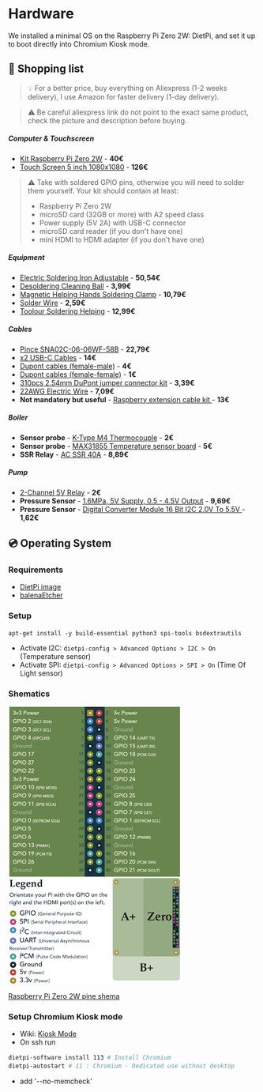 # Hardware
We installed a minimal OS on the Raspberry Pi Zero 2W: DietPi, and set it up to boot directly into Chromium Kiosk mode.

## 🛒 Shopping list
> 💡 For a better price, buy everything on Aliexpress (1-2 weeks delivery), I use Amazon for faster delivery (1-day delivery).

> ⚠️ Be careful aliexpress link do not point to the exact same product, check the picture and description before buying.

##### Computer & Touchscreen
- [Kit Raspberry Pi Zero 2W](https://fr.aliexpress.com/item/1005007899652009.html?spm=a2g0o.productlist.main.10.6cc5570J570JX9&aem_p4p_detail=2025092610235611773883144957920002299780&algo_pvid=6927ea4d-6050-4161-8d00-4e5dd35b97e4&algo_exp_id=6927ea4d-6050-4161-8d00-4e5dd35b97e4-9&pdp_ext_f=%7B%22order%22%3A%2238%22%2C%22eval%22%3A%221%22%2C%22fromPage%22%3A%22search%22%7D&pdp_npi=6%40dis%21EUR%2125.65%2125.39%21%21%21208.71%21206.59%21%40211b61d017589074368726435ebac4%2112000044521648395%21sea%21FR%212029245463%21X%211%210%21n_tag%3A-29913%3Bd%3Abd2c1abb%3Bm03_new_user%3A-29895&curPageLogUid=F7ihlSfiwlx7&utparam-url=scene%3Asearch%7Cquery_from%3A%7Cx_object_id%3A1005007899652009%7C_p_origin_prod%3A&search_p4p_id=2025092610235611773883144957920002299780_5) - **40€**
- [Touch Screen 5 inch 1080x1080](https://fr.aliexpress.com/item/1005005498872449.html?spm=a2g0o.order_list.order_list_main.30.58785e5bD7hSzg&gatewayAdapt=glo2fra) - **126€**

> ⚠️ Take with soldered GPIO pins, otherwise you will need to solder them yourself. Your kit should contain at least:
> - Raspberry Pi Zero 2W
> - microSD card (32GB or more) with A2 speed class
> - Power supply (5V 2A) with USB-C connector
> - microSD card reader (if you don't have one)
> - mini HDMI to HDMI adapter (if you don't have one)

##### Equipment
- [Electric Soldering Iron Adjustable](https://www.aliexpress.com/item/1005005865036527.html?spm=a2g0o.order_list.order_list_main.35.13b61802as73dy) - **50,54€**
- [Desoldering Cleaning Ball](https://www.aliexpress.com/item/1005008042784993.html?spm=a2g0o.order_list.order_list_main.11.13b61802as73dy) - **3,99€**
- [Magnetic Helping Hands Soldering Clamp](https://fr.aliexpress.com/item/1005009279132239.html?spm=a2g0o.order_list.order_list_main.11.61e41802nUZKjY&gatewayAdapt=glo2fra) - **10,79€**
- [Solder Wire](https://www.aliexpress.com/store/1103370160?spm=a2g0o.order_list.order_list_main.20.61e41802nUZKjY) - **2,59€**
- [Toolour Soldering Helping](https://fr.aliexpress.com/item/1005009504332606.html?spm=a2g0o.order_list.order_list_main.17.13b61802as73dy&gatewayAdapt=glo2fra) - **12,99€**

##### Cables
- [Pince SNA02C-06-06WF-58B](https://fr.aliexpress.com/item/4000246209070.html?srcSns=sns_Copy&spreadType=socialShare&bizType=ProductDetail&social_params=60905084689&aff_fcid=08b5cb701b5944d9a6bd46e6f4008b7f-1758914466547-03510-_EuVLJ9A&tt=MG&aff_fsk=_EuVLJ9A&aff_platform=default&sk=_EuVLJ9A&aff_trace_key=08b5cb701b5944d9a6bd46e6f4008b7f-1758914466547-03510-_EuVLJ9A&shareId=60905084689&businessType=ProductDetail&platform=AE&terminal_id=4f4c5c4072c3433a89a03e4f7aaeeab8&afSmartRedirect=y) - **22,79€**
- [x2 USB-C Cables](https://www.amazon.fr/dp/B0CJNB2MQ7?ref=ppx_yo2ov_dt_b_fed_asin_title) - **14€**
- [Dupont cables (female-male)](https://www.amazon.fr/dp/B07K8PVKBP?ref_=ppx_printOD_title_dt_b_fed_asin_title_0_1) - **4€**
- [Dupont cables (female-female)](https://fr.aliexpress.com/item/1005005501503609.html?spm=a2g0o.order_list.order_list_main.25.58785e5bD7hSzg&gatewayAdapt=glo2fra) - **1€**
- [310pcs 2.54mm DuPont jumper connector kit](https://fr.aliexpress.com/item/1005001694763975.html?spm=a2g0o.order_list.order_list_main.47.13b61802as73dy&gatewayAdapt=glo2fra) - **3,39€**
- [22AWG Electric Wire](https://www.aliexpress.com/store/1103765361?spm=a2g0o.order_list.order_list_main.62.13b61802as73dy) - **7,09€**
- **Not mandatory but useful** - [Raspberry extension cable kit ](https://www.amazon.fr/dp/B072XBX3XX?ref=ppx_yo2ov_dt_b_fed_asin_title) - **13€**

##### Boiler
- **Sensor probe** - [K-Type M4 Thermocouple](https://fr.aliexpress.com/item/1005005496786289.html?spm=a2g0o.order_list.order_list_main.15.58785e5bD7hSzg&gatewayAdapt=glo2fra) - **2€**
- **Sensor probe** - [MAX31855 Temperature sensor board](https://fr.aliexpress.com/item/1005005008373588.html?businessType=ProductDetail&srcSns=sns_Copy&spreadType=socialShare&bizType=ProductDetail&social_params=60912297260&aff_fcid=95a1e04e32ac448ea27c9f69c721219f-1757278656595-05401-_EuEbJO4&tt=CPS_NORMAL&aff_fsk=_EuEbJO4&aff_platform=shareComponent-detail&sk=_EuEbJO4&aff_trace_key=95a1e04e32ac448ea27c9f69c721219f-1757278656595-05401-_EuEbJO4&shareId=60912297260&businessType=ProductDetail&platform=AE&terminal_id=4f4c5c4072c3433a89a03e4f7aaeeab8&gatewayAdapt=glo2fra) - **5€**
- **SSR Relay** - [AC SSR 40A](https://www.aliexpress.com/item/1005006320858577.html?spm=a2g0o.order_list.order_list_main.41.13b61802as73dy) - **8,89€**

##### Pump
- [2-Channel 5V Relay](https://fr.aliexpress.com/item/1005001903120199.html?spm=a2g0o.order_list.order_list_main.20.58785e5bD7hSzg&gatewayAdapt=glo2fra) - **2€**
- **Pressure Sensor** - [1.6MPa, 5V Supply, 0.5 - 4.5V Output](https://fr.aliexpress.com/item/1005005510454084.html?spm=a2g0o.order_list.order_list_main.53.13b61802as73dy&gatewayAdapt=glo2fra) - **9,69€**
- **Pressure Sensor** - [Digital Converter Module 16 Bit I2C 2.0V To 5.5V ](https://fr.aliexpress.com/item/1005007628692389.html?spm=a2g0o.order_list.order_list_main.23.13b61802as73dy&gatewayAdapt=glo2fra) - **1,62€**

## 💿 Operating System 

### Requirements
- [DietPi image](https://dietpi.com/downloads/images/DietPi_RPi234-ARMv8-Trixie.img.xz)
- [balenaEtcher](https://www.balena.io/etcher/)


### Setup 
```
apt-get install -y build-essential python3 spi-tools bsdextrautils
```

- Activate I2C: `dietpi-config > Advanced Options > I2C > On` (Temperature sensor)
- Activate SPI: `dietpi-config > Advanced Options > SPI > On` (Time Of Light sensor)

### Shematics
![raspberry-pi-pineout.png](.static/raspberry-pi-pineout.png)

[Raspberry Pi Zero 2W pine shema](https://pinout.xyz/pinout/pin21_gpio9/)





### Setup Chromium Kiosk mode
- Wiki: [Kiosk Mode](https://dietpi.com/docs/software/desktop/#chromium)
- On ssh run 
```bash
dietpi-software install 113 # Install Chromium
dietpi-autostart # 11 : Chromium - Dedicated use without desktop
```
- add '--no-memcheck'
